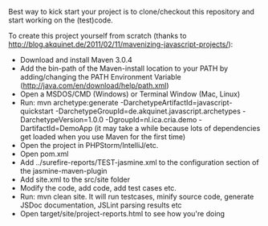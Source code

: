 Best way to kick start your project is to clone/checkout this repository and start working on the (test)code.

To create this project yourself from scratch (thanks to http://blog.akquinet.de/2011/02/11/mavenizing-javascript-projects/):
- Download and install Maven 3.0.4
- Add the bin-path of the Maven-install location to your PATH by adding/changing the PATH Environment Variable (http://java.com/en/download/help/path.xml)
- Open a MSDOS/CMD (Windows) or Terminal Window (Mac, Linux)
- Run: mvn archetype:generate -DarchetypeArtifactId=javascript-quickstart -DarchetypeGroupId=de.akquinet.javascript.archetypes -DarchetypeVersion=1.0.0 -DgroupId=nl.ica.cria.demo -DartifactId=DemoApp (it may take a while because lots of dependencies get loaded when you use Maven for the first time)
- Open the project in PHPStorm/IntelliJ/etc.
- Open pom.xml
- Add <junitXmlReportFileName>../surefire-reports/TEST-jasmine.xml</junitXmlReportFileName> to the configuration section of the jasmine-maven-plugin
- Add site.xml to the src/site folder
- Modify the code, add code, add test cases etc.
- Run: mvn clean site. It will run testcases, minify source code, generate JSDoc documentation, JSLint parsing results etc
- Open target/site/project-reports.html to see how you're doing